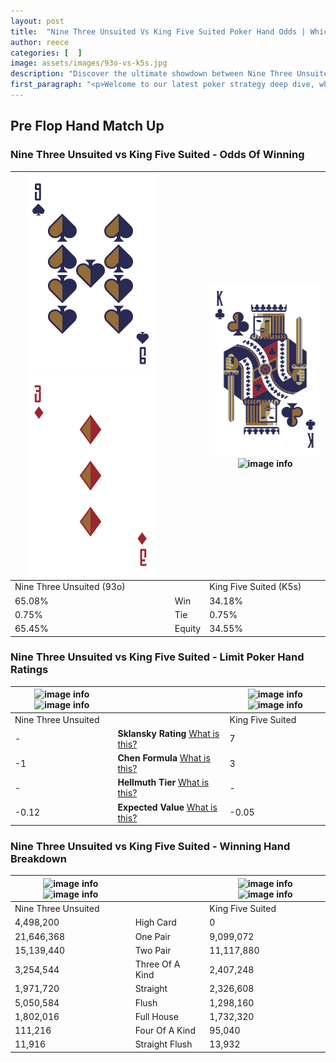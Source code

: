 ```yaml
---
layout: post
title:  "Nine Three Unsuited Vs King Five Suited Poker Hand Odds | Which Is The Better Hand In Poker? A Complete Guide"
author: reece
categories: [  ]
image: assets/images/93o-vs-k5s.jpg
description: "Discover the ultimate showdown between Nine Three Unsuited and King Five Suited in poker! Uncover the odds, strategies, and scenarios where one hand triumphs over the other. Get ready to up your poker game with this thrilling analysis."
first_paragraph: "<p>Welcome to our latest poker strategy deep dive, where we're pitting two distinct hands against each other in a high-stakes showdown: Nine Three Unsuited vs King Five Suited.</p><p>In the dynamic world of poker, every decision counts, and knowing which hand holds the upper hand is key to your success at the table.</p><p>In this article, we'll dissect these two hands, explore the scenarios where one dominates the other, and equip you with the knowledge to make strategic choices that can tip the odds in your favor.</p><p>Get ready to unravel the intriguing dynamics of these poker hands and elevate your game to new heights.</p>"
---
```




[comment]: # (sp0)

## Pre Flop Hand Match Up

<div class="table hand-ratings" markdown="1"> 



### Nine Three Unsuited vs King Five Suited - Odds Of Winning


    
| ![image info](assets/images/hand1/9.png) ![image info](assets/images/hand1/3o.png) |  | ![image info](assets/images/hand2/k.png) ![image info](assets/images/hand2/5s.png) |
| -------- | -------- | -------- |
| Nine Three Unsuited (93o) |  | King Five Suited (K5s) |
| 65.08% | Win | 34.18% |
| 0.75% | Tie | 0.75% |
| 65.45% | Equity | 34.55% |




[comment]: # (sp1)



### Nine Three Unsuited vs King Five Suited - Limit Poker Hand Ratings


    
| ![image info](https://www.riverpairs.com/assets/images/hand1/9.png) ![image info](https://www.riverpairs.com/assets/images/hand1/3o.png) |  | ![image info](https://www.riverpairs.com/assets/images/hand2/k.png) ![image info](https://www.riverpairs.com/assets/images/hand2/5s.png) |
| -------- | -------- | -------- |
| Nine Three Unsuited |  | King Five Suited |
| - | **Sklansky Rating** [What is this?](/sklansky-rating-explained) | 7 |
| -1 | **Chen Formula** [What is this?](/chen-formula-explained) | 3 |
| - | **Hellmuth Tier** [What is this?](/Hellmuth-tier-explained) | - |
| -0.12 | **Expected Value** [What is this?](/expected-value-explained) | -0.05 |




[comment]: # (sp2)



### Nine Three Unsuited vs King Five Suited - Winning Hand Breakdown


    
| ![image info](https://www.riverpairs.com/assets/images/hand1/9.png) ![image info](https://www.riverpairs.com/assets/images/hand1/3o.png) |  | ![image info](https://www.riverpairs.com/assets/images/hand2/k.png) ![image info](https://www.riverpairs.com/assets/images/hand2/5s.png) |
| -------- | -------- | -------- |
| Nine Three Unsuited |  | King Five Suited |
| 4,498,200 | High Card | 0 |
| 21,646,368 | One Pair | 9,099,072 |
| 15,139,440 | Two Pair | 11,117,880 |
| 3,254,544 | Three Of A Kind | 2,407,248 |
| 1,971,720 | Straight | 2,326,608 |
| 5,050,584 | Flush | 1,298,160 |
| 1,802,016 | Full House | 1,732,320 |
| 111,216 | Four Of A Kind | 95,040 |
| 11,916 | Straight Flush | 13,932 |




[comment]: # (sp3)



</div>

[comment]: # (sp4)



[comment]: # (sp5)

